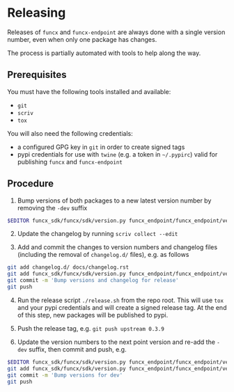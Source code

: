 # Releasing

Releases of `funcx` and `funcx-endpoint` are always done with a single version
number, even when only one package has changes.

The process is partially automated with tools to help along the way.

## Prerequisites

You must have the following tools installed and available:

- `git`
- `scriv`
- `tox`

You will also need the following credentials:

- a configured GPG key in `git` in order to create signed tags
- pypi credentials for use with `twine` (e.g. a token in `~/.pypirc`) valid for
    publishing `funcx` and `funcx-endpoint`

## Procedure

1. Bump versions of both packages to a new latest version number by removing
   the `-dev` suffix

```bash
$EDITOR funcx_sdk/funcx/sdk/version.py funcx_endpoint/funcx_endpoint/version.py
```

2. Update the changelog by running `scriv collect --edit`

3. Add and commit the changes to version numbers and changelog files (including
   the removal of `changelog.d/` files), e.g. as follows

```bash
git add changelog.d/ docs/changelog.rst
git add funcx_sdk/funcx/sdk/version.py funcx_endpoint/funcx_endpoint/version.py
git commit -m 'Bump versions and changelog for release'
git push
```

4. Run the release script `./release.sh` from the repo root. This will use
   `tox` and your pypi credentials and will create a signed release tag. At the
   end of this step, new packages will be published to pypi.

5. Push the release tag, e.g. `git push upstream 0.3.9`

6. Update the version numbers to the next point version and re-add the `-dev` suffix,
   then commit and push, e.g.

```bash
$EDITOR funcx_sdk/funcx/sdk/version.py funcx_endpoint/funcx_endpoint/version.py
git add funcx_sdk/funcx/sdk/version.py funcx_endpoint/funcx_endpoint/version.py
git commit -m 'Bump versions for dev'
git push
```
